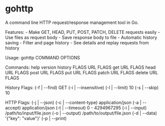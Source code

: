 gohttp
======

A command line HTTP request/response management tool in Go.

Features:
    - Make GET, HEAD, PUT, POST, PATCH, DELETE requests easily
    - Use files as request body
    - Save response body to file
    - Automatic history saving
    - Filter and page history
    - See details and replay requests from history

Usage:
    gohttp COMMAND OPTIONS

Commands:
    help
    version
    history FLAGS
    URL FLAGS
    get URL FLAGS
    head URL FLAGS
    post URL FLAGS
    put URL FLAGS
    patch URL FLAGS
    delete URL FLAGS

History Flags:
    (-f | --find) GET
    (-i | --insensitive)
    (-l | --limit) 10
    (-s | --skip) 10

HTTP Flags:
    (-j | --json)
    (-c | --content-type) application/json
    (-a | --accept) application/json
    (-t | --timeout) 0 - 4294967295
    (-i | --input) /path/to/input/file.json
    (-o | --output) /path/to/output/file.json
    (-d | --data) '{"key": "value"}'
    (-p | --print)

